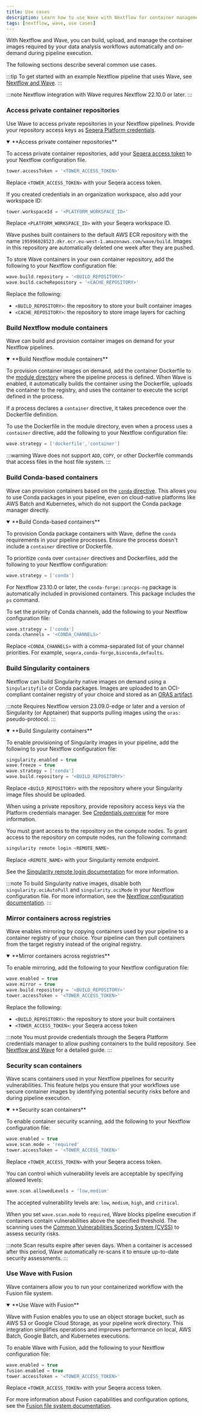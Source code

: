 ```yaml
---
title: Use cases
description: Learn how to use Wave with Nextflow for container management, building, and security scanning
tags: [nextflow, wave, use cases]
---
```


With Nextflow and Wave, you can build, upload, and manage the container images required by your data analysis workflows automatically and on-demand during pipeline execution.

The following sections describe several common use cases.

:::tip
To get started with an example Nextflow pipeline that uses Wave, see [Nextflow and Wave](../tutorials/nextflow-wave.mdx).
:::

:::note
Nextflow integration with Wave requires Nextflow 22.10.0 or later.
:::

### Access private container repositories

Use Wave to access private repositories in your Nextflow pipelines. Provide your repository access keys as [Seqera Platform credentials](https://docs.seqera.io/platform/latest/credentials/overview).

<details open>
<summary>**Access private container repositories**</summary>

To access private container repositories, add your [Seqera access token](https://docs.seqera.io/platform/latest/api/overview#authentication) to your Nextflow configuration file.

```groovy
tower.accessToken = '<TOWER_ACCESS_TOKEN>'
```

Replace `<TOWER_ACCESS_TOKEN>` with your Seqera access token.

If you created credentials in an organization workspace, also add your workspace ID:

```groovy
tower.workspaceId = '<PLATFORM_WORKSPACE_ID>'
```

Replace `<PLATFORM_WORKSPACE_ID>` with your Seqera workspace ID.

Wave pushes built containers to the default AWS ECR repository with the name `195996028523.dkr.ecr.eu-west-1.amazonaws.com/wave/build`.
Images in this repository are automatically deleted one week after they are pushed.

To store Wave containers in your own container repository, add the following to your Nextflow configuration file:

```groovy
wave.build.repository = '<BUILD_REPOSITORY>'
wave.build.cacheRepository = '<CACHE_REPOSITORY>'
```

Replace the following:

- `<BUILD_REPOSITORY>`: the repository to store your built container images
- `<CACHE_REPOSITORY>`: the repository to store image layers for caching

</details>

### Build Nextflow module containers

Wave can build and provision container images on demand for your Nextflow pipelines.

<details open>
<summary>**Build Nextflow module containers**</summary>

To provision container images on demand, add the container Dockerfile to the [module directory](https://www.nextflow.io/docs/latest/module.html#module-directory) where the pipeline process is defined.
When Wave is enabled, it automatically builds the container using the Dockerfile, uploads the container to the registry, and uses the container to execute the script defined in the process.

If a process declares a `container` directive, it takes precedence over the Dockerfile definition.

To use the Dockerfile in the module directory, even when a process uses a `container` directive, add the following to your Nextflow configuration file:

```groovy
wave.strategy = ['dockerfile','container']
```

:::warning
Wave does not support `ADD`, `COPY`, or other Dockerfile commands that access files in the host file system.
:::

</details>

### Build Conda-based containers

Wave can provision containers based on the [`conda` directive](https://www.nextflow.io/docs/latest/process.html#conda).
This allows you to use Conda packages in your pipeline, even on cloud-native platforms like AWS Batch and Kubernetes, which do not support the Conda package manager directly.

<details open>
<summary>**Build Conda-based containers**</summary>

To provision Conda package containers with Wave, define the `conda` requirements in your pipeline processes.
Ensure the process doesn't include a `container` directive or Dockerfile.

To prioritize `conda` over `container` directives and Dockerfiles, add the following to your Nextflow configuration:

```groovy
wave.strategy = ['conda']
```

For Nextflow 23.10.0 or later, the `conda-forge::procps-ng` package is automatically included in provisioned containers. This package includes the `ps` command.

To set the priority of Conda channels, add the following to your Nextflow configuration file:

```groovy
wave.strategy = ['conda']
conda.channels = '<CONDA_CHANNELS>'
```

Replace `<CONDA_CHANNELS>` with a comma-separated list of your channel priorities. For example, `seqera,conda-forge,bioconda,defaults`.

</details>

### Build Singularity containers

Nextflow can build Singularity native images on demand using a `Singularityfile` or Conda packages.
Images are uploaded to an OCI-compliant container registry of your choice and stored as an [ORAS artifact](https://oras.land/).

:::note
Requires Nextflow version 23.09.0-edge or later and a version of Singularity (or Apptainer) that supports pulling images using the `oras:` pseudo-protocol.
:::

<details open>
<summary>**Build Singularity containers**</summary>

To enable provisioning of Singularity images in your pipeline, add the following to your Nextflow configuration file:

```groovy
singularity.enabled = true
wave.freeze = true
wave.strategy = ['conda']
wave.build.repository = '<BUILD_REPOSITORY>'
```

Replace `<BUILD_REPOSITORY>` with the repository where your Singularity image files should be uploaded.

When using a private repository, provide repository access keys via the Platform credentials manager. See [Credentials overview](https://docs.seqera.io/platform-cloud/credentials/overview) for more information.

You must grant access to the repository on the compute nodes. To grant access to the repository on compute nodes, run the following command:

```bash
singularity remote login <REMOTE_NAME>
```

Replace `<REMOTE_NAME>` with your Singularity remote endpoint.

See the [Singularity remote login documentation](https://docs.sylabs.io/guides/3.1/user-guide/cli/singularity_remote_login.html) for more information.

:::note
To build Singularity native images, disable both `singularity.ociAutoPull` and `singularity.ociMode` in your Nextflow configuration file. For more information, see the [Nextflow configuration documentation](https://www.nextflow.io/docs/latest/config.html#config-singularity).
:::

</details>

### Mirror containers across registries

Wave enables mirroring by copying containers used by your pipeline to a container registry of your choice.
Your pipeline can then pull containers from the target registry instead of the original registry.

<details open>
<summary>**Mirror containers across registries**</summary>

To enable mirroring, add the following to your Nextflow configuration file:

```groovy
wave.enabled = true
wave.mirror = true
wave.build.repository = '<BUILD_REPOSITORY>'
tower.accessToken = '<TOWER_ACCESS_TOKEN>'
```

Replace the following:

- `<BUILD_REPOSITORY>`: the repository to store your built containers
- `<TOWER_ACCESS_TOKEN>`: your Seqera access token

:::note
You must provide credentials through the Seqera Platform credentials manager to allow pushing containers to the build repository. See [Nextflow and Wave](../tutorials/nextflow-wave.mdx) for a detailed guide.
:::

</details>

### Security scan containers

Wave scans containers used in your Nextflow pipelines for security vulnerabilities. This feature helps you ensure that your workflows use secure container images by identifying potential security risks before and during pipeline execution.

<details open>
<summary>**Security scan containers**</summary>

To enable container security scanning, add the following to your Nextflow configuration file:

```groovy
wave.enabled = true
wave.scan.mode = 'required'
tower.accessToken = '<TOWER_ACCESS_TOKEN>'
```

Replace `<TOWER_ACCESS_TOKEN>` with your Seqera access token.

You can control which vulnerability levels are acceptable by specifying allowed levels:

```groovy
wave.scan.allowedLevels = 'low,medium'
```

The accepted vulnerability levels are: `low`, `medium`, `high`, and `critical`.

When you set `wave.scan.mode` to `required`, Wave blocks pipeline execution if containers contain vulnerabilities above the specified threshold.
The scanning uses the [Common Vulnerabilities Scoring System (CVSS)](https://en.wikipedia.org/wiki/Common_Vulnerability_Scoring_System) to assess security risks.

:::note
Scan results expire after seven days. When a container is accessed after this period, Wave automatically re-scans it to ensure up-to-date security assessments.
:::

</details>

### Use Wave with Fusion

Wave containers allow you to run your containerized workflow with the Fusion file system.

<details open>
<summary>**Use Wave with Fusion**</summary>

Wave with Fusion enables you to use an object storage bucket, such as AWS S3 or Google Cloud Storage, as your pipeline work directory.
This integration simplifies operations and improves performance on local, AWS Batch, Google Batch, and Kubernetes executions.

To enable Wave with Fusion, add the following to your Nextflow configuration file:

```groovy
wave.enabled = true
fusion.enabled = true
tower.accessToken = '<TOWER_ACCESS_TOKEN>'
```

Replace `<TOWER_ACCESS_TOKEN>` with your Seqera access token.

For more information about Fusion capabilities and configuration options, see the [Fusion file system documentation](https://docs.seqera.io/fusion).

</details>
